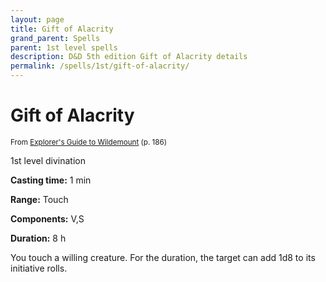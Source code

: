 ```yaml
---
layout: page
title: Gift of Alacrity
grand_parent: Spells
parent: 1st level spells 
description: D&D 5th edition Gift of Alacrity details
permalink: /spells/1st/gift-of-alacrity/
---
```


# Gift of Alacrity

<small>From <a target="_blank" href="https://dnd.wizards.com/products/wildemount">Explorer's Guide to Wildemount</a> (p. 186)</small>


1st level divination

**Casting time:** 1 min

**Range:** Touch

**Components:** V,S 

**Duration:** 8 h

You touch a willing creature. For the duration, the target can add 1d8 to its initiative rolls.